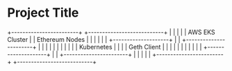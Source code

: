 # Project Title

+------------------------+       +---------------------------+
|                        |       |                           |
|      AWS EKS Cluster   |       |     Ethereum Nodes       |
|                        |       |                           |
| +--------------------+ |       | +-----------------------+ |
| |                    | |       | |                       | |
| |    Kubernetes      | |       | |     Geth Client      | |
| |                    | |       | |                       | |
| +--------------------+ |       | +-----------------------+ |
|                        |       |                           |
+------------------------+       +---------------------------+

